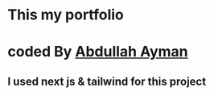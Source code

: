 # This my portfolio 
# coded By [Abdullah Ayman](https://www.linkedin.com/in/aabdullah-ayyman/)

## I used next js & tailwind for this project
